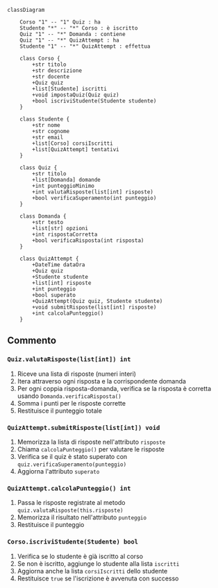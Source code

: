 ```mermaid
classDiagram

    Corso "1" -- "1" Quiz : ha
    Studente "*" -- "*" Corso : è iscritto
    Quiz "1" -- "*" Domanda : contiene
    Quiz "1" -- "*" QuizAttempt : ha
    Studente "1" -- "*" QuizAttempt : effettua

    class Corso {
        +str titolo
        +str descrizione
        +str docente
        +Quiz quiz
        +list[Studente] iscritti
        +void impostaQuiz(Quiz quiz)
        +bool iscriviStudente(Studente studente)
    }

    class Studente {
        +str nome
        +str cognome
        +str email
        +list[Corso] corsiIscritti
        +list[QuizAttempt] tentativi
    }

    class Quiz {
        +str titolo
        +list[Domanda] domande
        +int punteggioMinimo
        +int valutaRisposte(list[int] risposte)
        +bool verificaSuperamento(int punteggio)
    }

    class Domanda {
        +str testo
        +list[str] opzioni
        +int rispostaCorretta
        +bool verificaRisposta(int risposta)
    }

    class QuizAttempt {
        +DateTime dataOra
        +Quiz quiz
        +Studente studente
        +list[int] risposte
        +int punteggio
        +bool superato
        +QuizAttempt(Quiz quiz, Studente studente)
        +void submitRisposte(list[int] risposte)
        +int calcolaPunteggio()
    }
```

## Commento

### `Quiz.valutaRisposte(list[int]) int`

1. Riceve una lista di risposte (numeri interi)
2. Itera attraverso ogni risposta e la corrispondente domanda
3. Per ogni coppia risposta-domanda, verifica se la risposta è corretta usando `Domanda.verificaRisposta()`
4. Somma i punti per le risposte corrette
5. Restituisce il punteggio totale

### `QuizAttempt.submitRisposte(list[int]) void`

1. Memorizza la lista di risposte nell'attributo `risposte`
2. Chiama `calcolaPunteggio()` per valutare le risposte
3. Verifica se il quiz è stato superato con `quiz.verificaSuperamento(punteggio)`
4. Aggiorna l'attributo `superato`

### `QuizAttempt.calcolaPunteggio() int`

1. Passa le risposte registrate al metodo `quiz.valutaRisposte(this.risposte)`
2. Memorizza il risultato nell'attributo `punteggio`
3. Restituisce il punteggio

### `Corso.iscriviStudente(Studente) bool`

1. Verifica se lo studente è già iscritto al corso
2. Se non è iscritto, aggiunge lo studente alla lista `iscritti`
3. Aggiorna anche la lista `corsiIscritti` dello studente
4. Restituisce `true` se l'iscrizione è avvenuta con successo

